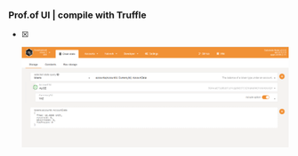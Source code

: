 
### Prof.of UI | compile with Truffle
- [x] <p align="center">
    <a>
        <img src="[ECOSYSTEM CHALLENGE] Enable Multi-Currency Support.PNG"/>
    </a>
</p>
